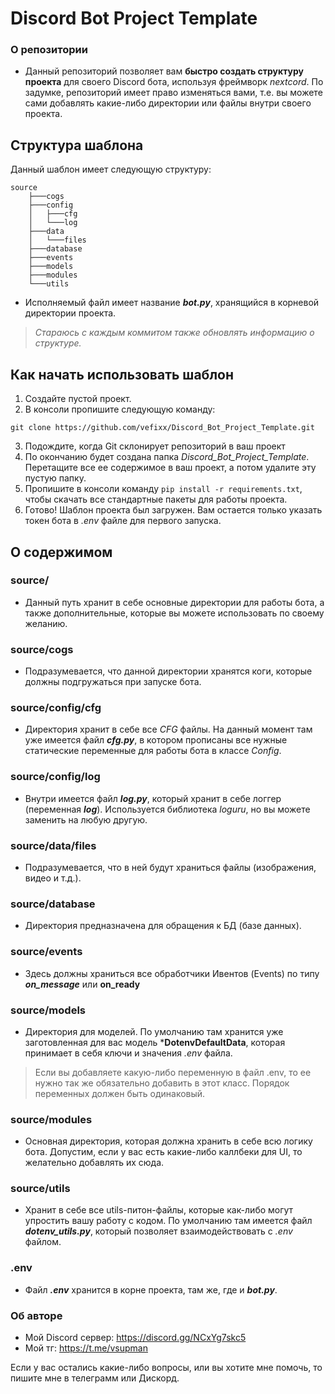 # Discord Bot Project Template
### О репозитории
- Данный репозиторий позволяет вам **быстро создать структуру проекта** для своего Discord бота, используя фреймворк *nextcord*. По задумке, репозиторий имеет право изменяться вами, т.е. вы можете сами добавлять какие-либо директории или файлы внутри своего проекта.

## Структура шаблона
Данный шаблон имеет следующую структуру:
```
source
    ├───cogs
    ├───config
    │   ├───cfg
    │   └───log
    ├───data
    │   └───files
    ├───database
    ├───events
    ├───models
    ├───modules
    └───utils
```
- Исполняемый файл имеет название ***bot.py***, хранящийся в корневой директории проекта.
> *Стараюсь с каждым коммитом также обновлять информацию о структуре.*

## Как начать использовать шаблон
1. Создайте пустой проект.
2. В консоли пропишите следующую команду:
```
git clone https://github.com/vefixx/Discord_Bot_Project_Template.git
```
3. Подождите, когда Git склонирует репозиторий в ваш проект
4. По окончанию будет создана папка *Discord_Bot_Project_Template*. Перетащите все ее содержимое в ваш проект, а потом удалите эту пустую папку.
5. Пропишите в консоли команду ```pip install -r requirements.txt```, чтобы скачать все стандартные пакеты для работы проекта.
6. Готово! Шаблон проекта был загружен. Вам остается только указать токен бота в *.env* файле для первого запуска.

## О содержимом
### source/
- Данный путь хранит в себе основные директории для работы бота, а также дополнительные, которые вы можете использовать по своему желанию.
### source/cogs
- Подразумевается, что данной директории хранятся коги, которые должны подгружаться при запуске бота.
### source/config/cfg
- Директория хранит в себе все *CFG* файлы. На данный момент там уже имеется файл ***cfg.py***, в котором прописаны все нужные статические переменные для работы бота в классе *Config*.
### source/config/log
- Внутри имеется файл ***log.py***, который хранит в себе логгер (переменная ***log***). Используется библиотека *loguru*, но вы можете заменить на любую другую.
### source/data/files
- Подразумевается, что в ней будут храниться файлы (изображения, видео и т.д.).
### source/database
- Директория предназначена для обращения к БД (базе данных).
### source/events
- Здесь должны храниться все обработчики Ивентов (Events) по типу ***on_message*** или **on_ready**
### source/models
- Директория для моделей. По умолчанию там хранится уже заготовленная для вас модель ***DotenvDefaultData**, которая принимает в себя ключи и значения *.env* файла.
> Если вы добавляете какую-либо переменную в файл .env, то ее нужно так же обязательно добавить в этот класс. Порядок переменных должен быть одинаковый.
### source/modules
- Основная директория, которая должна хранить в себе всю логику бота. Допустим, если у вас есть какие-либо каллбеки для UI, то желательно добавлять их сюда.
### source/utils
- Хранит в себе все utils-питон-файлы, которые как-либо могут упростить вашу работу с кодом. По умолчанию там имеется файл ***dotenv_utils.py***, который позволяет взаимодействовать с *.env* файлом.
### .env
- Файл ***.env*** хранится в корне проекта, там же, где и ***bot.py***.


### Об авторе
- Мой Discord сервер: https://discord.gg/NCxYg7skc5
- Мой тг: https://t.me/vsupman

Если у вас остались какие-либо вопросы, или вы хотите мне помочь, то пишите мне в телеграмм или Дискорд.
